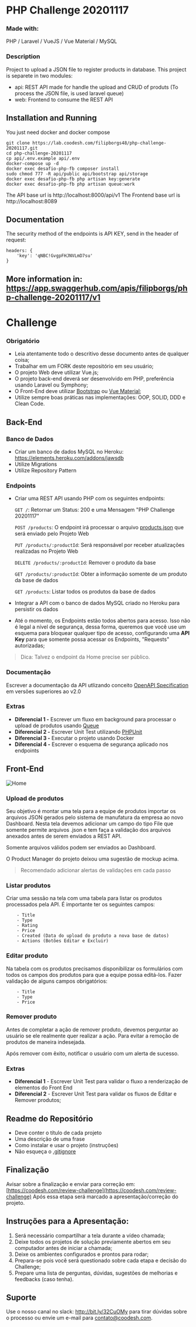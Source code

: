 # PHP Challenge 20201117
### Made with:

PHP / Laravel / VueJS / Vue Material / MySQL

### Description

Project to upload a JSON file to register products in database. 
This project is separete in two modules:
 - api: REST API made for handle the upload and CRUD of produts (To process the JSON file, is used laravel queue)
 - web: Frontend to consume the REST API

## Installation and Running

You just need docker and docker compose

```console
git clone https://lab.coodesh.com/filipborgs48/php-challenge-20201117.git
cd php-challenge-20201117
cp api/.env.example api/.env
docker-compose up -d
docker exec desafio-php-fb composer install
sudo chmod 777 -R api/public api/bootstrap api/storage
docker exec desafio-php-fb php artisan key:generate
docker exec desafio-php-fb php artisan queue:work

```
The API base url is http://localhost:8000/api/v1
The Frontend base url is http://localhost:8089

## Documentation

The security method of the endpoints is API KEY, send in the header of request:

```
headers: {
    'key': 'qNBC!GvgpFHJNVLmD7su'
}
```
More information in: 
https://app.swaggerhub.com/apis/filipborgs/php-challenge-20201117/v1
--------------------------------------------------------

# Challenge
### Obrigatório
 
- Leia atentamente todo o descritivo desse documento antes de qualquer coisa;
- Trabalhar em um FORK deste repositório em seu usuário;
- O projeto Web deve utilizar Vue.js;
- O projeto back-end deverá ser desenvolvido em PHP, preferência usando Laravel ou Symphony;
- O Front-End deve utilizar [Bootstrap](https://getbootstrap.com/) ou [Vue Material](https://vuematerial.io/);
- Utilize sempre boas práticas nas implementações: OOP, SOLID, DDD e Clean Code.


## Back-End
 
### Banco de Dados
 
- Criar um banco de dados MySQL no Heroku: https://elements.heroku.com/addons/jawsdb
- Utilize Migrations
- Utilize Repository Pattern

### Endpoints

- Criar uma REST API usando PHP com os seguintes endpoints:
     
    `GET /`: Retornar um Status: 200 e uma Mensagem "PHP Challenge 20201117"
    
    `POST /products`: O endpoint irá processar o arquivo [products.json](products.json) que será enviado pelo Projeto Web
    
    `PUT /products/:productId`: Será responsável por receber atualizações realizadas no Projeto Web
    
    `DELETE /products/:productId`: Remover o produto da base
    
    `GET /products/:productId`: Obter a informação somente de um produto da base de dados

    `GET /products`: Listar todos os produtos da base de dados

- Integrar a API com o banco de dados MySQL criado no Heroku para persistir os dados
- Até o momento, os Endpoints estão todos abertos para acesso. Isso não é legal a nível de segurança, dessa forma, queremos que você use um esquema para bloquear qualquer tipo de acesso, configurando
uma **API Key** para que somente possa acessar os Endpoints, "Requests" autorizadas;

> Dica: Talvez o endpoint da Home precise ser público.

### Documentação

Escrever a documentação da API utlizando conceito [OpenAPI Specification](https://github.com/OAI/OpenAPI-Specification) em versões superiores ao v2.0

### Extras

- **Diferencial 1 -** Escrever um fluxo em background para processar o upload de produtos usando [Queue](https://www.php.net/manual/es/class.ds-queue.php) 
- **Diferencial 2 -** Escrever Unit Test utilizando [PHPUnit](https://phpunit.de/)
- **Diferencial 3 -** Executar o projeto usando Docker
- **Diferencial 4 -** Escrever o esquema de segurança aplicado nos endpoints 
 
## Front-End
 
![Home](assets/images/home.png)

### Upload de produtos
 
Seu objetivo é montar uma tela para a equipe de produtos importar os arquivos JSON gerados pelo sistema de manufatura da empresa ao novo Dashboard. 
Nesta tela devemos adicionar um campo do tipo File que somente permite arquivos .json e tem faça a validação dos arquivos anexados antes de serem enviados a REST API. 

Somente arquivos válidos podem ser enviados ao Dashboard. 

O Product Manager do projeto deixou uma sugestão de mockup acima.

> Recomendado adicionar alertas de validações em cada passo

 
### Listar produtos
 
Criar uma sessão na tela com uma tabela para listar os produtos processados pela API. É importante ter os seguintes campos:
 
        - Title
        - Type
        - Rating
        - Price
        - Created (Data do upload do produto a nova base de datos)
        - Actions (Botões Editar e Excluir)
 
### Editar produto
 
Na tabela com os produtos precisamos disponibilizar os formulários com todos os campos dos produtos para que a equipe possa editá-los. 
Fazer validação de alguns campos obrigatórios:

        - Title
        - Type
        - Price
 
### Remover produto
 
Antes de completar a ação de remover produto, devemos perguntar ao usuário se ele realmente 
quer realizar a ação. Para evitar a remoção de produtos de maneira indesejada. 

Após remover com êxito, notificar o usuário com um alerta de sucesso. 

### Extras

- **Diferencial 1** - Escrever Unit Test para validar o fluxo a renderização de elementos do Front End
- **Diferencial 2** - Escrever Unit Test para validar os fluxos de Editar e Remover produtos;
 
## Readme do Repositório
 
- Deve conter o título de cada projeto
- Uma descrição de uma frase
- Como instalar e usar o projeto (instruções)
- Não esqueça o [.gitignore](https://www.toptal.com/developers/gitignore)
 
## Finalização 

Avisar sobre a finalização e enviar para correção em: [https://coodesh.com/review-challenge](https://coodesh.com/review-challenge) 
Após essa etapa será marcado a apresentação/correção do projeto.

## Instruções para a Apresentação: 

1. Será necessário compartilhar a tela durante a vídeo chamada;
2. Deixe todos os projetos de solução previamente abertos em seu computador antes de iniciar a chamada;
3. Deixe os ambientes configurados e prontos para rodar; 
4. Prepara-se pois você será questionado sobre cada etapa e decisão do Challenge;
5. Prepare uma lista de perguntas, dúvidas, sugestões de melhorias e feedbacks (caso tenha).


## Suporte

Use o nosso canal no slack: http://bit.ly/32CuOMy para tirar dúvidas sobre o processo ou envie um e-mail para contato@coodesh.com. 
